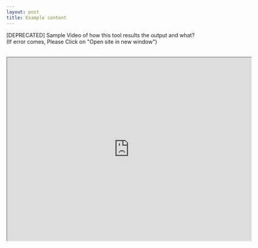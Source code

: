 ```yaml
---
layout: post
title: Example content
---
```

[DEPRECATED] Sample Video of how this tool results the output and what? (If error comes, Please Click on "Open site in new window")<br><br>
<iframe src="https://drive.google.com/file/d/1FelVi3aVIrk6Hy1HlX7Y9cmETjdBOtvu/preview" width="640" height="480"></iframe>
